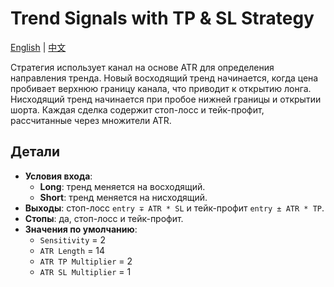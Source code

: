 # Trend Signals with TP & SL Strategy
[English](README.md) | [中文](README_cn.md)

Стратегия использует канал на основе ATR для определения направления тренда. Новый восходящий тренд начинается, когда цена пробивает верхнюю границу канала, что приводит к открытию лонга. Нисходящий тренд начинается при пробое нижней границы и открытии шорта. Каждая сделка содержит стоп-лосс и тейк-профит, рассчитанные через множители ATR.

## Детали

- **Условия входа**:
  - **Long**: тренд меняется на восходящий.
  - **Short**: тренд меняется на нисходящий.
- **Выходы**: стоп-лосс `entry ∓ ATR * SL` и тейк-профит `entry ± ATR * TP`.
- **Стопы**: да, стоп-лосс и тейк-профит.
- **Значения по умолчанию**:
  - `Sensitivity` = 2
  - `ATR Length` = 14
  - `ATR TP Multiplier` = 2
  - `ATR SL Multiplier` = 1

